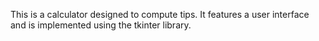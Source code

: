 This is a calculator designed to compute tips.
It features a user interface and is implemented using the tkinter library.

